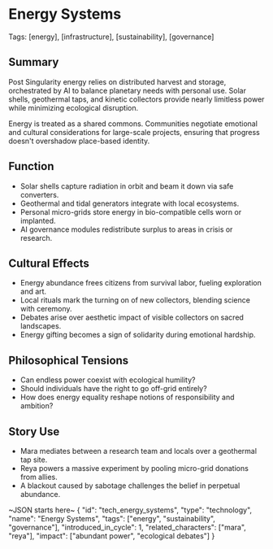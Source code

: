 # Energy Systems
Tags: [energy], [infrastructure], [sustainability], [governance]

## Summary
Post Singularity energy relies on distributed harvest and storage, orchestrated by AI to balance planetary needs with personal use. Solar shells, geothermal taps, and kinetic collectors provide nearly limitless power while minimizing ecological disruption.

Energy is treated as a shared commons. Communities negotiate emotional and cultural considerations for large-scale projects, ensuring that progress doesn't overshadow place-based identity.

## Function
- Solar shells capture radiation in orbit and beam it down via safe converters.
- Geothermal and tidal generators integrate with local ecosystems.
- Personal micro-grids store energy in bio-compatible cells worn or implanted.
- AI governance modules redistribute surplus to areas in crisis or research.

## Cultural Effects
- Energy abundance frees citizens from survival labor, fueling exploration and art.
- Local rituals mark the turning on of new collectors, blending science with ceremony.
- Debates arise over aesthetic impact of visible collectors on sacred landscapes.
- Energy gifting becomes a sign of solidarity during emotional hardship.

## Philosophical Tensions
- Can endless power coexist with ecological humility?
- Should individuals have the right to go off-grid entirely?
- How does energy equality reshape notions of responsibility and ambition?

## Story Use
- Mara mediates between a research team and locals over a geothermal tap site.
- Reya powers a massive experiment by pooling micro-grid donations from allies.
- A blackout caused by sabotage challenges the belief in perpetual abundance.

~JSON starts here~
{
  "id": "tech_energy_systems",
  "type": "technology",
  "name": "Energy Systems",
  "tags": ["energy", "sustainability", "governance"],
  "introduced_in_cycle": 1,
  "related_characters": ["mara", "reya"],
  "impact": ["abundant power", "ecological debates"]
}
